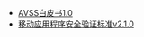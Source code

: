 - [AVSS白皮书1.0](https://liyansong2018.github.io/cybertrans/docs/AVSSWhitePaper/AVSSWhitePaperReleasedv10_zh.html)
- [移动应用程序安全验证标准v2.1.0](https://liyansong2018.github.io/cybertrans/docs/OWASP_MASVS/masvs_v2.1.0_zh.html)

